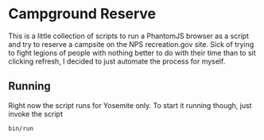 Campground Reserve
==================
This is a little collection of scripts to run a PhantomJS browser as a script and try to reserve
a campsite on the NPS recreation.gov site.  Sick of trying to fight legions of people with nothing
better to do with their time than to sit clicking refresh, I decided to just automate the process
for myself.

Running
-------
Right now the script runs for Yosemite only.  To start it running though, just invoke the script

    bin/run